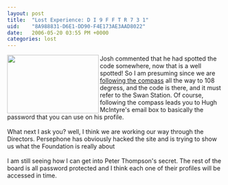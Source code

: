```yaml
---
layout: post
title:  "Lost Experience: D I 9 F F T R 7 3 1"
uid:	"8A988831-D6E1-DD90-F4E173AE3AAD8022"
date:   2006-05-20 03:55 PM +0000
categories: lost
---
```

<p><a href="/UserFiles/Image/lostclues/stored4ys.jpg" target="_blank"><img src="/UserFiles/Image/lostclues/codeJars.png" border="0" alt="" width="213" height="136" align="left" /></a>Josh commented that he had spotted the code somewhere, now that is a well spotted! So I am presuming since we are <a href="http://www.letyourcompassguideyou.com/" target="_blank">following the compass</a> all the way to 108 degress, and the code is there, and it must refer to the Swan Station. Of course, following the compass leads you to Hugh McIntyre's email box to basically the password that you can use on his profile.<br /><br />What next I ask you? well, I think we are working our way through the Directors. Persephone has obviously hacked the site and is trying to show us what the Foundation is really about<br /><br />I am still seeing how I can get into Peter Thompson's secret. The rest of the board is all password protected and I think each one of their profiles will be accessed in time.</p>